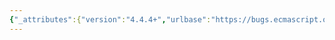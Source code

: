 ```yaml
---
{"_attributes":{"version":"4.4.4+","urlbase":"https://bugs.ecmascript.org/","maintainer":"dherman@mozilla.com"},"bug":{"bug_id":486,"creation_ts":"2012-07-09 11:16:00 -0700","short_desc":"Typo: Starndard => Standard","delta_ts":"2012-09-28 12:24:30 -0700","product":"Draft for 6th Edition","component":"editorial issue","version":"Rev 9: July 8, 2012 Draft","rep_platform":"All","op_sys":"All","bug_status":"RESOLVED","resolution":"FIXED","priority":"Normal","bug_severity":"trivial","everconfirmed":true,"reporter":{"uid":"waldron.rick","name":"Rick Waldron"},"assigned_to":{"uid":"allen","name":"Allen Wirfs-Brock"},"cc":"waldron.rick","long_desc":[{"commentid":1226,"comment_count":0,"who":{"uid":"waldron.rick","name":"Rick Waldron"},"bug_when":"2012-07-09 11:16:45 -0700","thetext":"In \"Table 27 — Tags for Classified Starndard Objects\""},{"commentid":1237,"comment_count":1,"who":{"uid":"allen","name":"Allen Wirfs-Brock"},"bug_when":"2012-07-09 14:24:34 -0700","thetext":"fixed in rev10 editor's draft"},{"commentid":1738,"comment_count":2,"who":{"uid":"allen","name":"Allen Wirfs-Brock"},"bug_when":"2012-09-28 12:24:30 -0700","thetext":"fixed in rev10, Sept. 27 2012 draft"}]}}
---
```

